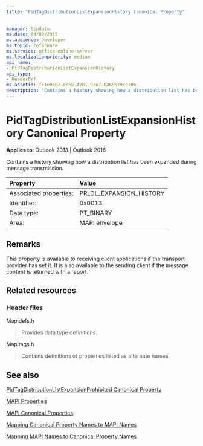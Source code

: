 ```yaml
---
title: "PidTagDistributionListExpansionHistory Canonical Property"
 
 
manager: lindalu
ms.date: 03/09/2015
ms.audience: Developer
ms.topic: reference
ms.service: office-online-server
ms.localizationpriority: medium
api_name:
- PidTagDistributionListExpansionHistory
api_type:
- HeaderDef
ms.assetid: fc1e0162-d655-4761-92e7-b469579c270b
description: "Contains a history showing how a distribution list has been expanded during message transmission."
---
```


# PidTagDistributionListExpansionHistory Canonical Property

  
  
**Applies to**: Outlook 2013 | Outlook 2016 
  
Contains a history showing how a distribution list has been expanded during message transmission. 
  
|Property |Value |
|:-----|:-----|
|Associated properties:  <br/> |PR_DL_EXPANSION_HISTORY  <br/> |
|Identifier:  <br/> |0x0013  <br/> |
|Data type:  <br/> |PT_BINARY  <br/> |
|Area:  <br/> |MAPI envelope  <br/> |
   
## Remarks

This property is available to receiving client applications if the transport provider has set it. It is also available to the sending client if the message content is returned with a report. 
  
## Related resources

### Header files

Mapidefs.h
  
> Provides data type definitions.
    
Mapitags.h
  
> Contains definitions of properties listed as alternate names.
    
## See also



[PidTagDistributionListExpansionProhibited Canonical Property](pidtagdistributionlistexpansionprohibited-canonical-property.md)


[MAPI Properties](mapi-properties.md)
  
[MAPI Canonical Properties](mapi-canonical-properties.md)
  
[Mapping Canonical Property Names to MAPI Names](mapping-canonical-property-names-to-mapi-names.md)
  
[Mapping MAPI Names to Canonical Property Names](mapping-mapi-names-to-canonical-property-names.md)

